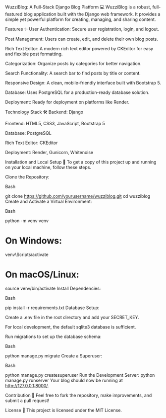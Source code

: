 WuzziBlog: A Full-Stack Django Blog Platform 💻
WuzziBlog is a robust, full-featured blog application built with the Django web framework. It provides a simple yet powerful platform for creating, managing, and sharing content.

Features ✨
User Authentication: Secure user registration, login, and logout.

Post Management: Users can create, edit, and delete their own blog posts.

Rich Text Editor: A modern rich text editor powered by CKEditor for easy and flexible post formatting.

Categorization: Organize posts by categories for better navigation.

Search Functionality: A search bar to find posts by title or content.

Responsive Design: A clean, mobile-friendly interface built with Bootstrap 5.

Database: Uses PostgreSQL for a production-ready database solution.

Deployment: Ready for deployment on platforms like Render.

Technology Stack 🛠️
Backend: Django

Frontend: HTML5, CSS3, JavaScript, Bootstrap 5

Database: PostgreSQL

Rich Text Editor: CKEditor

Deployment: Render, Gunicorn, Whitenoise

Installation and Local Setup 🚀
To get a copy of this project up and running on your local machine, follow these steps.

Clone the Repository:

Bash

git clone https://github.com/yourusername/wuzziblog.git
cd wuzziblog
Create and Activate a Virtual Environment:

Bash

python -m venv venv
# On Windows:
venv\Scripts\activate
# On macOS/Linux:
source venv/bin/activate
Install Dependencies:

Bash

pip install -r requirements.txt
Database Setup:

Create a .env file in the root directory and add your SECRET_KEY.

For local development, the default sqlite3 database is sufficient.

Run migrations to set up the database schema:

Bash

python manage.py migrate
Create a Superuser:

Bash

python manage.py createsuperuser
Run the Development Server:
python manage.py runserver
Your blog should now be running at http://127.0.0.1:8000/.

Contribution 🤝
Feel free to fork the repository, make improvements, and submit a pull request!

License 📝
This project is licensed under the MIT License.

